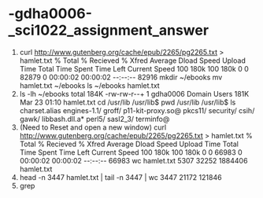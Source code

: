 # -gdha0006-_sci1022_assignment_answer
 1. curl http://www.gutenberg.org/cache/epub/2265/pg2265.txt > hamlet.txt
  % Total   % Recieved  % Xfred Average Dload Speed Upload   Time Total  Time Spent  Time Left Current Speed
100   180k  100    180k 0     0     82879          0          00:00:02    00:00:02    --:--:--     82916
  mkdir ~/ebooks
  mv hamlet.txt ~/ebooks
  ls ~/ebooks
hamlet.txt
 2.  ls -lh ~/ebooks
total 184K
-rw-rw-r--+ 1 gdha0006 Domain Users 181K Mar 23 01:10 hamlet.txt
 cd /usr/lib
/usr/lib$ pwd
/usr/lib
/usr/lib$ ls
charset.alias  engines-1.1/  groff/          p11-kit-proxy.so@  pkcs11/   security/
csih/          gawk/         libbash.dll.a*  perl5/             sasl2_3/  terminfo@ 
 3. (Need to Reset and open a new window) curl http://www.gutenberg.org/cache/epub/2265/pg2265.txt > hamlet.txt
  % Total   % Recieved  % Xfred Average Dload Speed Upload   Time Total  Time Spent  Time Left Current Speed
  100 180k  100  180k   0     0       66983          0        00:00:02    00:00:02    --:--:--     66983
 wc hamlet.txt
5307 32252 1884406 hamlet.txt
4. head -n 3447 hamlet.txt | tail -n 3447 | wc
3447  21172  121846
5. grep 
